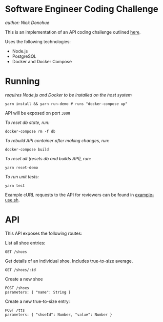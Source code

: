 # Software Engineer Coding Challenge

_author: Nick Donohue_

This is an implementation of an API coding challenge outlined [here](./project-outline.pdf).

Uses the following technologies:
- Node.js
- PostgreSQL
- Docker and Docker Compose

# Running

_requires Node.js and Docker to be installed on the host system_

```
yarn install && yarn run-demo # runs "docker-compose up"
```

API will be exposed on port `3000`

_To reset db state, run:_

```
docker-compose rm -f db
```

_To rebuild API container after making changes, run:_

```
docker-compose build
```

_To reset all (resets db and builds API), run:_
```
yarn reset-demo
```

_To run unit tests:_

```
yarn test
```

Example cURL requests to the API for reviewers can be found in [example-use.sh](./example-use.sh).

# API

This API exposes the following routes:

List all shoe entries:
```
GET /shoes
```

Get details of an individual shoe. Includes true-to-size average.
```
GET /shoes/:id
```

Create a new shoe
```
POST /shoes
parameters: { "name": String }
```

Create a new true-to-size entry:
```
POST /tts
parameters: { "shoeId": Number, "value": Number }
```

